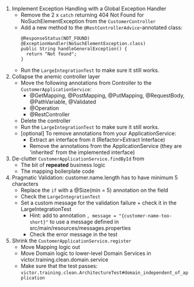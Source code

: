 1. Implement Exception Handling with a Global Exception Handler
   - Remove the 2 x `catch` returning 404 Not Found for NoSuchElementException from the `CustomerController`
   - Add a new method to the `@RestControllerAdvice`-annotated class:
     ```
     @ResponseStatus(NOT_FOUND)
     @ExceptionHandler(NoSuchElementException.class)
     public String handleGeneralException() {
       return "Not found";
     }
     ```
   - Run the `LargeIntegrationTest` to make sure it still works.
2. Collapse the anemic controller layer
   - Move the following annotations from Controller to the `CustomerApplicationService`:
     - @GetMapping, @PostMapping, @PutMapping, @RequestBody, @PathVariable, @Validated
     - @Operation
     - @RestController
   - Delete the controller
   - Run the `LargeIntegrationTest` to make sure it still works.
   - [optional] To remove annotations from your ApplicationService:
     - Extract an interface from it (Refactor>Extract Interface)
     - Remove the annotations from the ApplicationService (they are 'inherited' from the implemented interface)
3. De-clutter `CustomerApplicationService.findById` from
   - The bit of **repeated** business logic
   - The mapping boilerplate code
4. Pragmatic Validation: customer.name.length has to have minimum 5 characters 
   - Replace the `if` with a @Size(min = 5) annotation on the field
   - Check the `LargeIntegrationTest`
   - Set a custom message for the validation failure + check it in the LargeIntegrationTest
     - Hint: add to annotation `, message = "{customer-name-too-short}"` to use a message defined in src/main/resources/messages.properties
     - Check the error message in the test
5. Shrink the `CustomerApplicationService.register`
   - Move Mapping logic out
   - Move Domain logic to lower-level Domain Services in victor.training.clean.domain.service
   - Make sure that the test passes: `victor.training.clean.ArchitectureTest#domain_independent_of_application`
